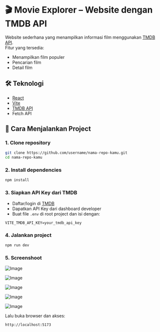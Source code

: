 # 🎬 Movie Explorer – Website dengan TMDB API

Website sederhana yang menampilkan informasi film menggunakan [TMDB API](https://developer.themoviedb.org/).  
Fitur yang tersedia:

- Menampilkan film populer
- Pencarian film
- Detail film

## 🛠️ Teknologi

- [React](https://react.dev/)
- [Vite](https://vitejs.dev/)
- [TMDB API](https://developer.themoviedb.org/)
- Fetch API 

## 🚀 Cara Menjalankan Project

### 1. Clone repository

```bash
git clone https://github.com/username/nama-repo-kamu.git
cd nama-repo-kamu
```

### 2. Install dependencies

```bash
npm install
```

### 3. Siapkan API Key dari TMDB

- Daftar/login di [TMDB](https://www.themoviedb.org/)
- Dapatkan API Key dari dashboard developer
- Buat file `.env` di root project dan isi dengan:

```env
VITE_TMDB_API_KEY=your_tmdb_api_key
```

### 4. Jalankan project

```bash
npm run dev
```

### 5. Screenshoot

![Image](https://github.com/user-attachments/assets/8735f220-b764-4ffc-acdf-d18a4b645a87)

![Image](https://github.com/user-attachments/assets/22856a35-e83e-4754-b1e9-3be222015f4f)

![Image](https://github.com/user-attachments/assets/9347bdb7-276c-4d68-a5d9-34441d8df470)

![Image](https://github.com/user-attachments/assets/450fb6fe-029f-4b2f-89df-88cc12ddd49a)

![Image](https://github.com/user-attachments/assets/36e16ca4-8d5e-45a3-8c73-262028ae361c)

Lalu buka browser dan akses:

```
http://localhost:5173
```


